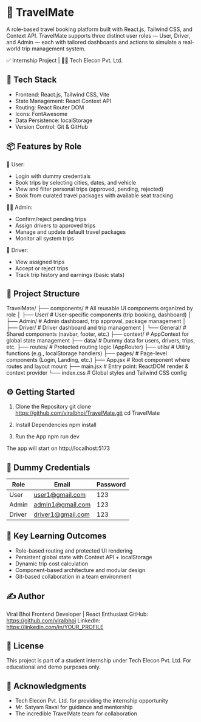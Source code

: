 
🚀 TravelMate
=============

A role-based travel booking platform built with React.js, Tailwind CSS, and Context API.
TravelMate supports three distinct user roles — User, Driver, and Admin — each with tailored dashboards and actions to simulate a real-world trip management system.

✅ Internship Project | 👨‍💻 Tech Elecon Pvt. Ltd. 



🧰 Tech Stack
--------------
- Frontend: React.js, Tailwind CSS, Vite
- State Management: React Context API
- Routing: React Router DOM
- Icons: FontAwesome
- Data Persistence: localStorage
- Version Control: Git & GitHub

📦 Features by Role
--------------------

👤 User:
- Login with dummy credentials
- Book trips by selecting cities, dates, and vehicle
- View and filter personal trips (approved, pending, rejected)
- Book from curated travel packages with available seat tracking

👨‍💼 Admin:
- Confirm/reject pending trips
- Assign drivers to approved trips
- Manage and update default travel packages
- Monitor all system trips

🚗 Driver:
- View assigned trips
- Accept or reject trips
- Track trip history and earnings (basic stats)

📁 Project Structure
---------------------

TravelMate/
├── components/        # All reusable UI components organized by role
│   ├── User/          # User-specific components (trip booking, dashboard)
│   ├── Admin/         # Admin dashboard, trip approval, package management
│   ├── Driver/        # Driver dashboard and trip management
│   └── General/       # Shared components (navbar, footer, etc.)
├── context/           # AppContext for global state management
├── data/              # Dummy data for users, drivers, trips, etc.
├── routes/            # Protected routing logic (AppRouter)
├── utils/             # Utility functions (e.g., localStorage handlers)
├── pages/             # Page-level components (Login, Landing, etc.)
├── App.jsx            # Root component where routes and layout mount
├── main.jsx           # Entry point: ReactDOM render & context provider
└── index.css          # Global styles and Tailwind CSS config



⚙️ Getting Started
-------------------
1. Clone the Repository
   git clone https://github.com/viralbhoi/TravelMate.git
   cd TravelMate

2. Install Dependencies
   npm install

3. Run the App
   npm run dev

The app will start on http://localhost:5173

🧪 Dummy Credentials
---------------------
| Role   | Email              | Password |
|--------|--------------------|----------|
| User   | user1@gmail.com    | 123      |
| Admin  | admin1@gmail.com   | 123      |
| Driver | driver1@gmail.com  | 123      |

🎯 Key Learning Outcomes
-------------------------
- Role-based routing and protected UI rendering
- Persistent global state with Context API + localStorage
- Dynamic trip cost calculation
- Component-based architecture and modular design
- Git-based collaboration in a team environment

✍️ Author
----------
Viral Bhoi
Frontend Developer | React Enthusiast
GitHub: https://github.com/viralbhoi
LinkedIn: https://linkedin.com/in/YOUR_PROFILE

📜 License
-----------
This project is part of a student internship under Tech Elecon Pvt. Ltd.
For educational and demo purposes only.

🙌 Acknowledgments
--------------------
- Tech Elecon Pvt. Ltd. for providing the internship opportunity
- Mr. Satyam Raval for guidance and mentorship
- The incredible TravelMate team for collaboration
